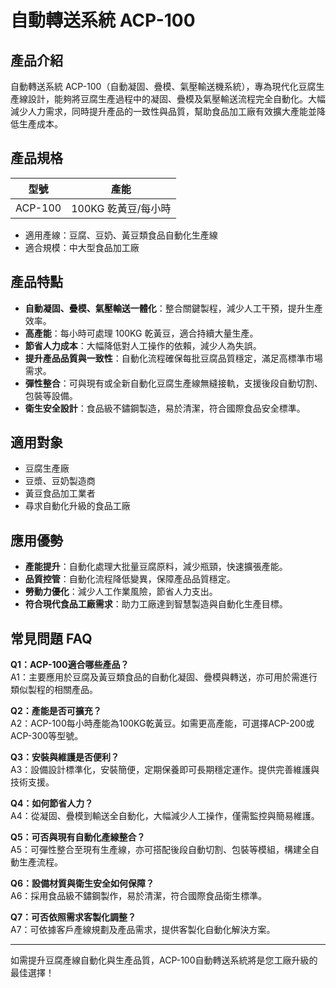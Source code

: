# 自動轉送系統 ACP-100

## 產品介紹

自動轉送系統 ACP-100（自動凝固、疊模、氣壓輸送機系統），專為現代化豆腐生產線設計，能夠將豆腐生產過程中的凝固、疊模及氣壓輸送流程完全自動化。大幅減少人力需求，同時提升產品的一致性與品質，幫助食品加工廠有效擴大產能並降低生產成本。

## 產品規格

| 型號    | 產能                      |
| ------- | ------------------------- |
| ACP-100 | 100KG 乾黃豆/每小時       |

- 適用產線：豆腐、豆奶、黃豆類食品自動化生產線
- 適合規模：中大型食品加工廠

## 產品特點

- **自動凝固、疊模、氣壓輸送一體化**：整合關鍵製程，減少人工干預，提升生產效率。
- **高產能**：每小時可處理 100KG 乾黃豆，適合持續大量生產。
- **節省人力成本**：大幅降低對人工操作的依賴，減少人為失誤。
- **提升產品品質與一致性**：自動化流程確保每批豆腐品質穩定，滿足高標準市場需求。
- **彈性整合**：可與現有或全新自動化豆腐生產線無縫接軌，支援後段自動切割、包裝等設備。
- **衛生安全設計**：食品級不鏽鋼製造，易於清潔，符合國際食品安全標準。

## 適用對象

- 豆腐生產廠
- 豆漿、豆奶製造商
- 黃豆食品加工業者
- 尋求自動化升級的食品工廠

## 應用優勢

- **產能提升**：自動化處理大批量豆腐原料，減少瓶頸，快速擴張產能。
- **品質控管**：自動化流程降低變異，保障產品品質穩定。
- **勞動力優化**：減少人工作業風險，節省人力支出。
- **符合現代食品工廠需求**：助力工廠達到智慧製造與自動化生產目標。

## 常見問題 FAQ

**Q1：ACP-100適合哪些產品？**  
A1：主要應用於豆腐及黃豆類食品的自動化凝固、疊模與轉送，亦可用於需進行類似製程的相關產品。

**Q2：產能是否可擴充？**  
A2：ACP-100每小時產能為100KG乾黃豆。如需更高產能，可選擇ACP-200或ACP-300等型號。

**Q3：安裝與維護是否便利？**  
A3：設備設計標準化，安裝簡便，定期保養即可長期穩定運作。提供完善維護與技術支援。

**Q4：如何節省人力？**  
A4：從凝固、疊模到輸送全自動化，大幅減少人工操作，僅需監控與簡易維護。

**Q5：可否與現有自動化產線整合？**  
A5：可彈性整合至現有生產線，亦可搭配後段自動切割、包裝等模組，構建全自動生產流程。

**Q6：設備材質與衛生安全如何保障？**  
A6：採用食品級不鏽鋼製作，易於清潔，符合國際食品衛生標準。

**Q7：可否依照需求客製化調整？**  
A7：可依據客戶產線規劃及產品需求，提供客製化自動化解決方案。

---

如需提升豆腐產線自動化與生產品質，ACP-100自動轉送系統將是您工廠升級的最佳選擇！
